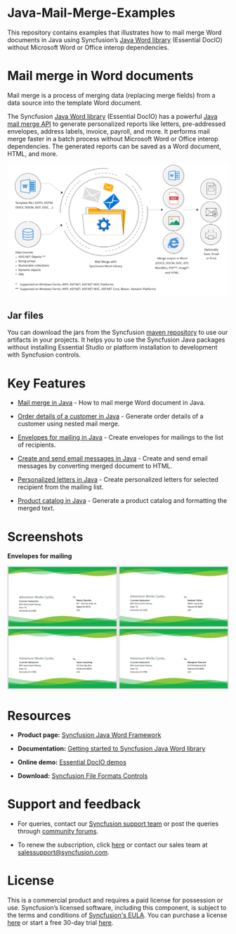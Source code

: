 # Java-Mail-Merge-Examples

This repository contains examples that illustrates how to mail merge Word documents in Java using Syncfusion’s [Java Word library](https://www.syncfusion.com/word-framework/java/word-library?utm_source=github&utm_medium=listing&utm_campaign=java-mail-merge-examples) (Essential DocIO) without Microsoft Word or Office interop dependencies.

# Mail merge in Word documents

Mail merge is a process of merging data (replacing merge fields) from a data source into the template Word document.

The Syncfusion [Java Word library](https://www.syncfusion.com/word-framework/java/word-library?utm_source=github&utm_medium=listing&utm_campaign=java-mail-merge-examples) (Essential DocIO) has a powerful [Java mail merge API](https://www.syncfusion.com/word-framework/java/word-library/mail-merge?utm_source=github&utm_medium=listing&utm_campaign=java-mail-merge-examples) to generate personalized reports like letters, pre-addressed envelopes, address labels, invoice, payroll, and more. It performs mail merge faster in a batch process without Microsoft Word or Office interop dependencies. The generated reports can be saved as a Word document, HTML, and more.

<p align="center"> 
<img src="screenshots/Mail-merge-in-Word-library.png" alt="Mail-merge-in-Word-library"/> 
</p>

## Jar files

You can download the jars from the Syncfusion [maven repository](https://jars.syncfusion.com/?_ga=2.177721445.1332356717.1617771042-23317178.1569844681) to use our artifacts in your projects. It helps you to use the Syncfusion Java packages without installing Essential Studio or platform installation to development with Syncfusion controls.

# Key Features

- [Mail merge in Java](mailmerge/) - How to mail merge Word document in Java.

- [Order details of a customer in Java](Generate-order-details-of-customer/) - Generate order details of a customer using nested mail merge.

- [Envelopes for mailing in Java](createenvelopes/) - Create envelopes for mailings to the list of recipients.

- [Create and send email messages in Java](createandsendmail/) - Create and send email messages by converting merged document to HTML.

- [Personalized letters in Java](createpersonalizedletter/) - Create personalized letters for selected recipient from the mailing list.

- [Product catalog in Java](productcatalog/) - Generate a product catalog and formatting the merged text.

# Screenshots

**Envelopes for mailing**

<p align="center"> 
<img src="screenshots/Envelopes-for-mailing-output.png" alt="Envelopes-for-mailing in C#"/> 
</p>


# Resources

- **Product page:** [Syncfusion Java Word Framework](https://www.syncfusion.com/word-framework/java?utm_source=github&utm_medium=listing&utm_campaign=java-create-word-examples)

- **Documentation:** [Getting started to Syncfusion Java Word library](https://help.syncfusion.com/java-file-formats/word-library/getting-started?utm_source=github&utm_medium=listing&utm_campaign=java-create-word-examples)

- **Online demo:** [Essential DocIO demos](https://github.com/syncfusion/java-demos?utm_source=github&utm_medium=listing&utm_campaign=java-create-word-examples)

- **Download:** [Syncfusion File Formats Controls](https://www.syncfusion.com/sales/products/fileformats?utm_source=github&utm_medium=listing&utm_campaign=java-create-word-examples)

# Support and feedback

* For queries, contact our [Syncfusion support team](https://www.syncfusion.com/support/directtrac/incidents/newincident?utm_source=github&utm_medium=listing&utm_campaign=java-mail-merge-examples) or post the queries through [community forums](https://www.syncfusion.com/forums?utm_source=github&utm_medium=listing&utm_campaign=java-mail-merge-examples).

* To renew the subscription, click [here](https://www.syncfusion.com/sales/products?utm_source=github&utm_medium=listing&utm_campaign=java-mail-merge-examples) or contact our sales team at [salessupport@syncfusion.com](mailto:salessupport@syncfusion.com).

# License

This is a commercial product and requires a paid license for possession or use. Syncfusion’s licensed software, including this component, is subject to the terms and conditions of [Syncfusion's EULA](https://www.syncfusion.com/eula/es?utm_source=github&utm_medium=listing&utm_campaign=java-mail-merge-examples). You can purchase a license [here](https://www.syncfusion.com/sales/products?utm_source=github&utm_medium=listing&utm_campaign=java-mail-merge-examples) or start a free 30-day trial [here](https://www.syncfusion.com/account/manage-trials/start-trials?utm_source=github&utm_medium=listing&utm_campaign=java-mail-merge-examples).
